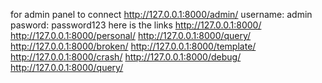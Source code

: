 for admin panel to connect http://127.0.0.1:8000/admin/
username: admin
pasword: password123
here is the links
http://127.0.0.1:8000/
http://127.0.0.1:8000/personal/
http://127.0.0.1:8000/query/
http://127.0.0.1:8000/broken/
http://127.0.0.1:8000/template/
http://127.0.0.1:8000/crash/
http://127.0.0.1:8000/debug/
http://127.0.0.1:8000/query/
